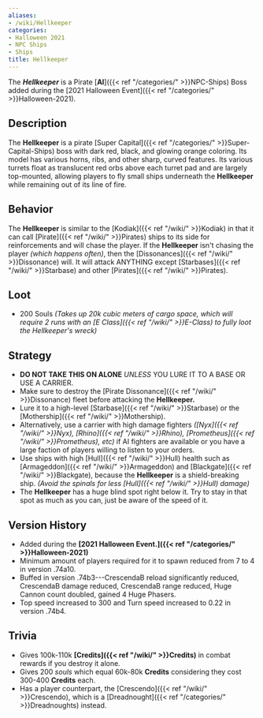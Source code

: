 ```yaml
---
aliases:
- /wiki/Hellkeeper
categories:
- Halloween 2021
- NPC Ships
- Ships
title: Hellkeeper
---
```


The **_Hellkeeper_** is a Pirate [**AI**]({{< ref "/categories/" >}}NPC-Ships) Boss added during the [2021 Halloween Event]({{< ref "/categories/" >}}Halloween-2021). 

## Description

The **Hellkeeper** is a pirate [Super Capital]({{< ref "/categories/" >}}Super-Capital-Ships) boss with dark red, black, and glowing orange coloring. Its model has various horns, ribs, and other sharp, curved features. Its various turrets float as translucent red orbs above each turret pad and are largely top-mounted, allowing players to fly small ships underneath the **Hellkeeper** while remaining out of its line of fire.

## Behavior

The **Hellkeeper** is similar to the [Kodiak]({{< ref "/wiki/" >}}Kodiak) in that it can call [Pirate]({{< ref "/wiki/" >}}Pirates) ships to its side for reinforcements and will chase the player. If the **Hellkeeper** isn't chasing the player _(which happens often)_, then the [Dissonances]({{< ref "/wiki/" >}}Dissonance) will. It will attack ANYTHING except [Starbases]({{< ref "/wiki/" >}}Starbase) and other [Pirates]({{< ref "/wiki/" >}}Pirates).

## Loot

- 200 Souls _(Takes up 20k cubic meters of cargo space, which will require 2 runs with an [E Class]({{< ref "/wiki/" >}}E-Class) to fully loot the Hellkeeper's wreck)_

## Strategy

- **DO NOT TAKE THIS ON ALONE** _UNLESS_ YOU LURE IT TO A BASE OR USE A CARRIER.
- Make sure to destroy the [Pirate Dissonance]({{< ref "/wiki/" >}}Dissonance) fleet before attacking the **Hellkeeper.**
- Lure it to a high-level [Starbase]({{< ref "/wiki/" >}}Starbase) or the [Mothership]({{< ref "/wiki/" >}}Mothership).
- Alternatively, use a carrier with high damage fighters _([Nyx]({{< ref "/wiki/" >}}Nyx), [Rhino]({{< ref "/wiki/" >}}Rhino), [Prometheus]({{< ref "/wiki/" >}}Prometheus), etc)_ if AI fighters are available or you have a large faction of players willing to listen to your orders.
- Use ships with high [Hull]({{< ref "/wiki/" >}}Hull) health such as [Armageddon]({{< ref "/wiki/" >}}Armageddon) and [Blackgate]({{< ref "/wiki/" >}}Blackgate), because the **Hellkeeper** is a shield-breaking ship. _(Avoid the spinals for less [Hull]({{< ref "/wiki/" >}}Hull) damage)_
- The **Hellkeeper** has a huge blind spot right below it. Try to stay in that spot as much as you can, just be aware of the speed of it.

## Version History 

- Added during the **[2021 Halloween Event.]({{< ref "/categories/" >}}Halloween-2021)**
- Minimum amount of players required for it to spawn reduced from 7 to 4 in version .74a10.
- Buffed in version .74b3---CrescendaB reload significantly reduced, CrescendaB damage reduced, CrescendaB range reduced, Huge Cannon count doubled, gained 4 Huge Phasers.
- Top speed increased to 300 and Turn speed increased to 0.22 in version .74b4.

## Trivia

- Gives 100k-110k **[Credits]({{< ref "/wiki/" >}}Credits)** in combat rewards if you destroy it alone.
- Gives 200 _souls_ which equal 60k-80k **Credits** considering they cost 300-400 **Credits** each.
- Has a player counterpart, the [Crescendo]({{< ref "/wiki/" >}}Crescendo), which is a [Dreadnought]({{< ref "/categories/" >}}Dreadnoughts) instead.